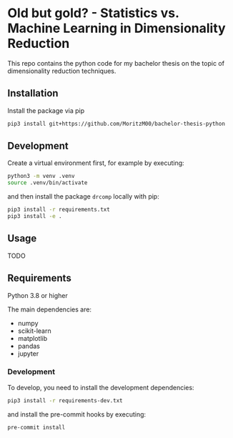 # Old but gold? - Statistics vs. Machine Learning in Dimensionality Reduction

This repo contains the python code for my bachelor thesis on the topic of dimensionality reduction techniques.

## Installation
Install the package via pip
```bash
pip3 install git+https://github.com/MoritzM00/bachelor-thesis-python
```

## Development

Create a virtual environment first, for example by executing:

```bash
python3 -m venv .venv
source .venv/bin/activate
```

and then install the package `drcomp` locally with pip:

```bash
pip3 install -r requirements.txt
pip3 install -e .
```

## Usage

TODO

## Requirements

Python 3.8 or higher

The main dependencies are:

- numpy
- scikit-learn
- matplotlib
- pandas
- jupyter

### Development

To develop, you need to install the development dependencies:

```bash
pip3 install -r requirements-dev.txt
```

and install the pre-commit hooks by executing:

```bash
pre-commit install
```
